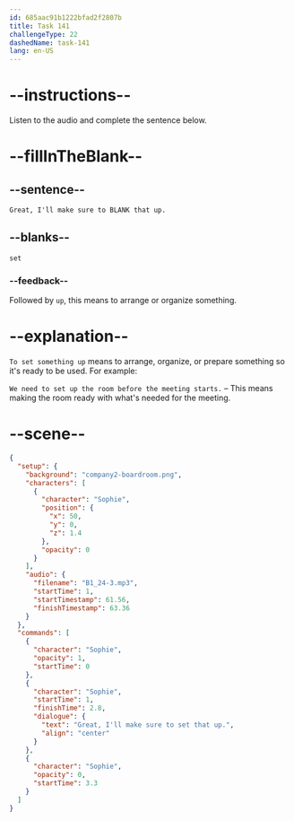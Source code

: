 ```yaml
---
id: 685aac91b1222bfad2f2807b
title: Task 141
challengeType: 22
dashedName: task-141
lang: en-US
---
```


<!-- (Audio) Sophie: Great, I'll make sure to set that up. -->

# --instructions--

Listen to the audio and complete the sentence below.

# --fillInTheBlank--

## --sentence--

`Great, I'll make sure to BLANK that up.`

## --blanks--

`set`

### --feedback--

Followed by `up`, this means to arrange or organize something.

# --explanation--

`To set something up` means to arrange, organize, or prepare something so it's ready to be used. For example:

`We need to set up the room before the meeting starts.` – This means making the room ready with what's needed for the meeting.

# --scene--

```json
{
  "setup": {
    "background": "company2-boardroom.png",
    "characters": [
      {
        "character": "Sophie",
        "position": {
          "x": 50,
          "y": 0,
          "z": 1.4
        },
        "opacity": 0
      }
    ],
    "audio": {
      "filename": "B1_24-3.mp3",
      "startTime": 1,
      "startTimestamp": 61.56,
      "finishTimestamp": 63.36
    }
  },
  "commands": [
    {
      "character": "Sophie",
      "opacity": 1,
      "startTime": 0
    },
    {
      "character": "Sophie",
      "startTime": 1,
      "finishTime": 2.8,
      "dialogue": {
        "text": "Great, I'll make sure to set that up.",
        "align": "center"
      }
    },
    {
      "character": "Sophie",
      "opacity": 0,
      "startTime": 3.3
    }
  ]
}
```
